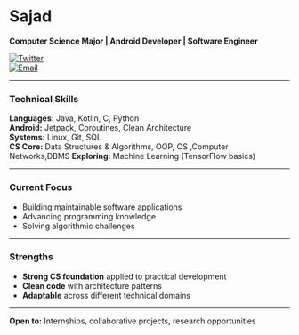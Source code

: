 # Sajad  
**Computer Science Major | Android Developer | Software Engineer**

[![Twitter](https://img.shields.io/badge/Twitter-%231DA1F2?style=flat&logo=twitter&logoColor=white)](https://twitter.com/sajadmakerofc)  
[![Email](https://img.shields.io/badge/Email-%23D14836?style=flat&logo=gmail&logoColor=white)](mailto:sajadmaker@gmail.com)  

---

### Technical Skills  
**Languages:** Java, Kotlin, C, Python  
**Android:** Jetpack, Coroutines, Clean Architecture  
**Systems:** Linux, Git, SQL  
**CS Core:** Data Structures & Algorithms, OOP, OS ,Computer Networks,DBMS
**Exploring:** Machine Learning (TensorFlow basics)  

---

### Current Focus  
- Building maintainable software applications  
- Advancing  programming knowledge  
- Solving algorithmic challenges  

---

### Strengths  
- **Strong CS foundation** applied to practical development  
- **Clean code** with architecture patterns  
- **Adaptable** across different technical domains  

---

**Open to:** Internships, collaborative projects, research opportunities  